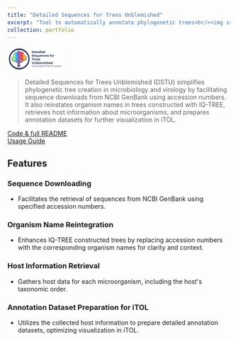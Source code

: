 ```yaml
---
title: "Detailed Sequences for Trees Unblemished"
excerpt: "Tool to automatically annotate phylogenetic trees<br/><img src='/images/DSTU_tool/DSTU logo light theme.png' width='500px'>"
collection: portfolio
---
```


<img src='/images/DSTU_tool/DSTU logo light theme.png' width="25%">

> Detailed Sequences for Trees Unblemished (DSTU) simplifies phylogenetic tree creation in microbiology and virology by facilitating sequence downloads from NCBI GenBank using accession numbers. It also reinstates organism names in trees constructed with IQ-TREE, retrieves host information about microorganisms, and prepares annotation datasets for further visualization in iTOL.

<a href="https://github.com/iliapopov17/dstu"><i class="fab fa-fw fa-github zoom" aria-hidden="true"></i> Code & full README </a><br>
<a href="https://iliapopov17.github.io/dstu/"><i class="fas fa-fw fa-link zoom" aria-hidden="true"></i> Usage Guide </a>

## Features
### Sequence Downloading
- Facilitates the retrieval of sequences from NCBI GenBank using specified accession numbers.

### Organism Name Reintegration
- Enhances IQ-TREE constructed trees by replacing accession numbers with the corresponding organism names for clarity and context.

### Host Information Retrieval
- Gathers host data for each microorganism, including the host's taxonomic order.

### Annotation Dataset Preparation for iTOL
- Utilizes the collected host information to prepare detailed annotation datasets, optimizing visualization in iTOL.